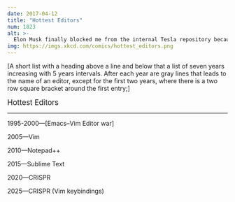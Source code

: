 ```yaml
---
date: 2017-04-12
title: "Hottest Editors"
num: 1823
alt: >-
  Elon Musk finally blocked me from the internal Tesla repository because I wouldn't stop sending pull requests for my code supporting steering via vim keybindings.
img: https://imgs.xkcd.com/comics/hottest_editors.png
---
```

[A short list with a heading above a line and below that a list of seven years increasing with 5 years intervals. After each year are gray lines that leads to the name of an editor, except for the first two years, where there is a two row square bracket around the first entry;]

<big>Hottest Editors</big>

--------------------

1995-2000—[Emacs–Vim Editor war]

2005—Vim

2010—Notepad++

2015—Sublime Text

2020—CRISPR

2025—CRISPR (Vim keybindings)